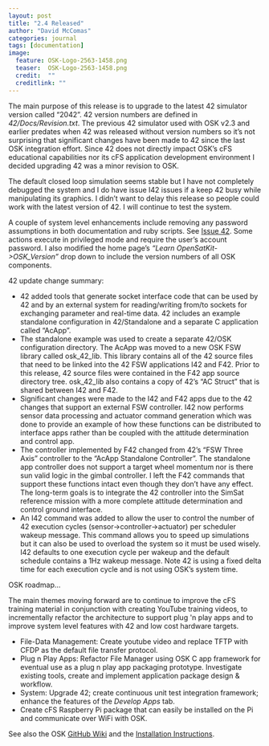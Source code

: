 ```yaml
---
layout: post
title: "2.4 Released"
author: "David McComas"
categories: journal
tags: [documentation]
image:
  feature: OSK-Logo-2563-1458.png
  teaser:  OSK-Logo-2563-1458.png
  credit:  ""
  creditlink: ""
---
```

<div>

<p>The main purpose of this release is to upgrade to the latest 42 simulator version called “2042”. 42 version numbers are defined in <i>42/Docs/Revision.txt</i>. The previous 42 simulator used with OSK v2.3 and earlier predates when 42 was released without version numbers so it’s not surprising that significant changes have been made to 42 since the last OSK integration effort.  Since 42 does not directly impact OSK’s cFS educational capabilities nor its cFS application development environment I decided upgrading 42 was a minor revision to OSK.</p>

<p>The default closed loop simulation seems stable but I have not completely debugged the system and I do have issue I42 issues if a keep 42 busy while manipulating its graphics.  I didn’t want to delay this release so people could work with the latest version of 42. I will continue to test the system.</p>

<p>A couple of system level enhancements include removing any password assumptions in both documentation and ruby scripts. See <a href="https://github.com/OpenSatKit/OpenSatKit/issues/42">Issue 42</a>. Some actions execute in privileged mode and require the user’s account password.  I also modified the home page’s <i>“Learn OpenSatKit->OSK_Version”</i> drop down to include the version numbers of all OSK components.</p>

<p>42 update change summary:</p>

<ul>
  <li> 42 added tools that generate socket interface code that can be used by 42 and by an external system for reading/writing from/to sockets for exchanging parameter and real-time data. 42 includes an example standalone configuration in 42/Standalone and a separate C application called “AcApp”.</li>
  <li>The standalone example was used to create a separate 42/OSK configuration directory.  The AcApp was moved to a new OSK FSW library called osk_42_lib.  This library contains all of the 42 source files that need to be linked into the 42 FSW applications I42 and F42. Prior to this release, 42 source files were contained in the F42 app source directory tree. osk_42_lib also contains a copy of 42’s “AC Struct” that is shared between I42 and F42.</li>
  <li>Significant changes were made to the I42 and F42 apps due to the 42 changes that support an external FSW controller. I42 now performs sensor data processing and actuator command generation which was done to provide an example of how these functions can be distributed to interface apps rather than be coupled with the attitude determination and control app.</li>
  <li>The controller implemented by F42 changed from 42’s “FSW Three Axis” controller to the “AcApp Standalone Controller”. The standalone app controller does not support a target wheel momentum nor is there sun valid logic in the gimbal controller. I left the F42 commands that support these functions intact even though they don’t have any effect. The long-term goals is to integrate the 42 controller into the SimSat reference mission with a more complete attitude determination and control ground interface.</li>
  <li>An I42 command was added to allow the user to control the number of 42 execution cycles (sensor->controller->actuator) per scheduler wakeup message. This command allows you to speed up simulations but it can also be used to overload the system so it must be used wisely. I42 defaults to one execution cycle per wakeup and the default schedule contains a 1Hz wakeup message. Note 42 is using a fixed delta time for each execution cycle and is not using OSK’s system time.</li>
</ul>

<p>OSK roadmap...</p>

The main themes moving forward are to continue to improve the cFS training material in conjunction with creating YouTube training videos, to incrementally refactor the architecture to support plug 'n play apps and to improve system level features with 42 and low cost hardware targets.

<ul>
  <li> File-Data Management: Create youtube video and replace TFTP with CFDP as the default file transfer protocol.</li>
  <li> Plug n Play Apps: Refactor File Manager using OSK C app framework for eventual use as a plug n play app packaging prototype. Investigate existing tools, create and implement application package design & workflow.</li>
  <li> System: Upgrade 42; create continuous unit test integration framework; enhance the features of the <i>Develop Apps</i> tab.</li>
  <li> Create cFS Raspberry Pi package that can easily be installed on the Pi and communicate over WiFi with OSK.</li>
</ul>

<p>See also the OSK <a href="{{site.github.wiki-url}}">GitHub Wiki</a> and the <a href="https://opensatkit.github.io/journal/Installation-Guide.html">Installation Instructions</a>.</p>

</div>

